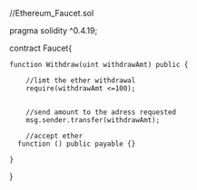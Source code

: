 //Ethereum_Faucet.sol

pragma solidity ^0.4.19;

contract Faucet{
    
    function Withdraw(uint withdrawAmt) public {
        
        //limt the ether withdrawal
        require(withdrawAmt <=100);
        
        
        //send amount to the adress requested
        msg.sender.transfer(withdrawAmt);
        
        //accept ether
      function () public payable {}
        
    }
    
    
    
}
